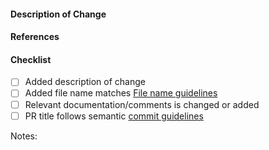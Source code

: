 #### Description of Change

<!-- _Thank you for your Pull Request. Please provide a description above and review
the requirements below..._

Contributors guide: https://github.com/TheAlgorithms/C/blob/master/CONTRIBUTING.md -->

#### References
<!-- Add any reference to previous pull-request or issue -->

#### Checklist
<!-- Remove items that do not apply. For completed items, change [ ] to [x]. -->

- [ ] Added description of change
- [ ] Added file name matches [File name guidelines]()
- [ ] Relevant documentation/comments is changed or added
- [ ] PR title follows semantic [commit guidelines]()

Notes: <!--Please add a one-line description for developers or pull request viewers -->
